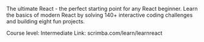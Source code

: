 The ultimate React - the perfect starting point for any React beginner. 
Learn the basics of modern React by solving 140+ interactive coding 
challenges and building eight fun projects.

Course level: Intermediate
Link: scrimba.com/learn/learnreact
